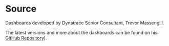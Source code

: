 # Source

Dashboards developed by Dynatrace Senior Consultant, Trevor Massengill.

The latest versions and more about the dashboards can be found on his [GitHub Repository](https://github.com/TrevorMassengill/DynatraceNextGenDashboards)).
